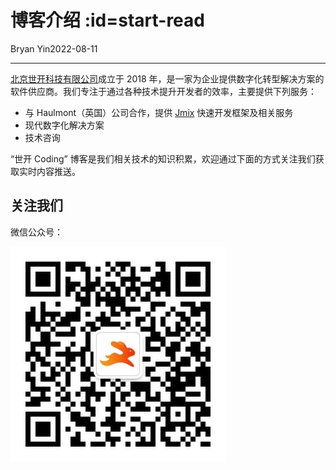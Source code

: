 # 博客介绍 :id=start-read

<p class="author">Bryan Yin<span class="update-time">2022-08-11</span></p>

<hr/>

<a style="color: var(--theme-color)" href="https://www.abmcode.com" target="_blank" >北京世开科技有限公司</a>成立于 2018 年，是一家为企业提供数字化转型解决方案的软件供应商。我们专注于通过各种技术提升开发者的效率，主要提供下列服务：

- 与 Haulmont（英国）公司合作，提供 [Jmix](https://www.jmix.cn) 快速开发框架及相关服务
- 现代数字化解决方案
- 技术咨询

<p class="sk-blue">“世开 Coding” 博客是我们相关技术的知识积累，欢迎通过下面的方式关注我们获取实时内容推送。</p>

## 关注我们

微信公众号：

![ABMcode QR code](_media/abmcode_qrcode.jpg ":class=qr-code")
